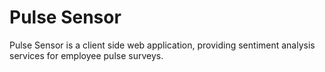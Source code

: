 # Pulse Sensor
Pulse Sensor is a client side web application, providing sentiment analysis services for employee pulse surveys.
